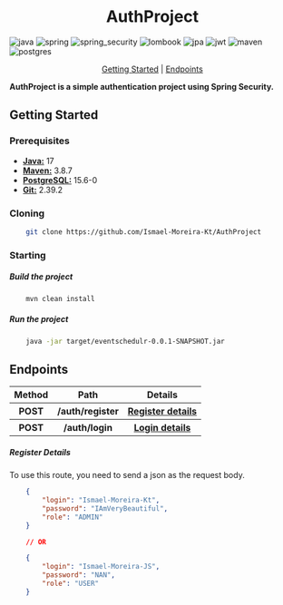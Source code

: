 [Java__badge]:https://img.shields.io/badge/Java-ED8B00?style=for-the-badge&logo=java&logoColor=white
[Spring__badge]:https://img.shields.io/badge/Spring-6DB33F?style=for-the-badge&logo=spring&logoColor=white
[Spring_Security__badge]:https://img.shields.io/badge/Spring_Security-6DB33F?style=for-the-badge&logo=spring-security&logoColor=white
[Maven__badge]:https://img.shields.io/badge/Maven-C71A36?style=for-the-badge&logo=apache-maven&logoColor=white
[PostgreSQL__badge]:https://img.shields.io/badge/PostgreSQL-4169E1?style=for-the-badge&logo=postgresql&logoColor=white
[Lombok__badge]:https://img.shields.io/badge/Lombok-6DB33F?style=for-the-badge&logo=lombok&logoColor=white
[JPA__badge]:https://img.shields.io/badge/JPA-007396?style=for-the-badge&logo=java&logoColor=white
[JWT__badge]:https://img.shields.io/badge/JWT-000000?style=for-the-badge&logo=json-web-tokens&logoColor=white




<h1 align="center">AuthProject</h1>


![java][Java__badge]
![spring][Spring__badge]
![spring_security][Spring_Security__badge]
![lombook][Lombok__badge]
![jpa][JPA__badge]
![jwt][JWT__badge]
![maven][Maven__badge]
![postgres][PostgreSQL__badge]


<p align="center">
    <a href="#started">Getting Started</a> |
    <a href="#routes">Endpoints</a>
</p>

<b>AuthProject is a simple authentication project using Spring Security.</b>


<h2 id="started">Getting Started</h2>
<h3>Prerequisites</h3>
<ul>
    <li><b><a href="https://www.oracle.com/java/technologies/downloads/">Java:</a></b> 17</li>
    <li><b><a href="https://maven.apache.org/download.cgi">Maven:</a></b> 3.8.7</li>
    <li><b><a href="https://www.postgresql.org/download/">PostgreSQL:</a></b> 15.6-0</li>
    <li><b><a href="https://www.git-scm.com/downloads">Git:</a></b> 2.39.2</li>
</ul>

<h3>Cloning</h3>

```bash
    git clone https://github.com/Ismael-Moreira-Kt/AuthProject
```

<h3>Starting</h3>

<h5>Build the project</h5>

```bash
    mvn clean install
```

<h5>Run the project</h5>

```bash
    java -jar target/eventschedulr-0.0.1-SNAPSHOT.jar
```


<h2 id="routes">Endpoints</h2>

<table align="center">
    <tr>
        <th>Method</th>
        <th>Path</th>
        <th>Details</th>
    </tr>
    <tr>
        <th>POST</th>
        <th>/auth/register</th>
        <th><a href="register">Register details</a></th>
    </tr>
    <tr>
        <th>POST</th>
        <th>/auth/login</th>
        <th><a href="register">Login details</a></th>
    </tr>
</table>

<h5 id="register">Register Details</h5>

To use this route, you need to send a json as the request body.

```json
    {
        "login": "Ismael-Moreira-Kt",
        "password": "IAmVeryBeautiful",
        "role": "ADMIN"
    }

    // OR

    {
        "login": "Ismael-Moreira-JS",
        "password": "NAN",
        "role": "USER"
    }
```